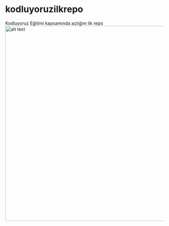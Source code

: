 # kodluyoruzilkrepo
Kodluyoruz Eğitimi kapsamında açtığım ilk repo
<img src="https://kodluyoruz.org/wp-content/uploads/2023/09/yazilimabaslangic-20.png" alt="alt text" width="1083" height="620">
